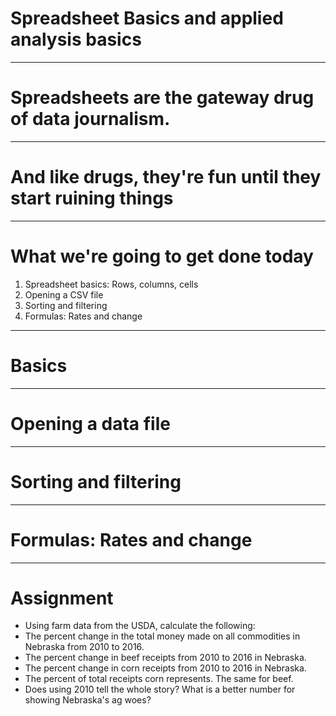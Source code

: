 # Spreadsheet Basics and applied analysis basics

---

# Spreadsheets are the gateway drug of data journalism.

---

# And like drugs, they're fun until they start ruining things

---

# What we're going to get done today

1. Spreadsheet basics: Rows, columns, cells
2. Opening a CSV file
3. Sorting and filtering
4. Formulas: Rates and change

---

# Basics

---

# Opening a data file

---

# Sorting and filtering

---

# Formulas: Rates and change

---

# Assignment

- Using farm data from the USDA, calculate the following:
- The percent change in the total money made on all commodities in Nebraska from 2010 to 2016.
- The percent change in beef receipts from 2010 to 2016 in Nebraska.
- The percent change in corn receipts from 2010 to 2016 in Nebraska.
- The percent of total receipts corn represents. The same for beef. 
- Does using 2010 tell the whole story? What is a better number for showing Nebraska's ag woes?